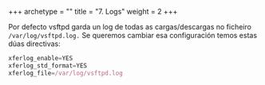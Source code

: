 +++
archetype = "<kind>"
title = "7. Logs"
weight = 2
+++

Por defecto vsftpd garda un log de todas as cargas/descargas no ficheiro `/var/log/vsftpd.log.` Se queremos cambiar esa configuración temos estas dúas directivas:
```js
xferlog_enable=YES
xferlog_std_format=YES
xferlog_file=/var/log/vsftpd.log
```